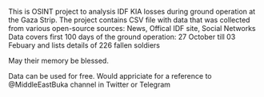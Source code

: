 This is OSINT project to analysis IDF KIA losses during ground operation at the Gaza Strip.
The project contains CSV file with data that was collected from various open-source sources: News, Offical IDF site, Social Networks
Data covers first 100 days of the ground operation: 27 October till 03 Febuary and lists details of 226 fallen soldiers

May their memory be blessed.

Data can be used for free. 
Would appriciate for a reference to @MiddleEastBuka channel in Twitter or Telegram
